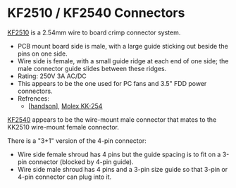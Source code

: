 KF2510 / KF2540 Connectors
==========================

[KF2510][handson] is a 2.54mm wire to board crimp connector system.
- PCB mount board side is male, with a large guide sticking out beside the
  pins on one side.
- Wire side is female, with a small guide ridge at each end of one side;
  the male connector guide slides between these ridges.
- Rating: 250V 3A AC/DC
- This appears to be the one used for PC fans and 3.5" FDD power connectors.
- Refrences:
  - [[handson]], [Molex KK-254][pcboard.ca]

[KF2540][aliauto] appears to be the wire-mount male connector that mates
to the KK2510 wire-mount female connector.

There is a "3+1" version of the 4-pin connector:
- Wire side female shroud has 4 pins but the guide spacing is to fit on a
  3-pin connector (blocked by 4-pin guide).
- Wire side male shroud has 4 pins and a 3-pin size guide so that 3-pin or
  4-pin connector can plug into it.



<!-------------------------------------------------------------------->
[aliauto]: https://www.aliexpress.com/item/4000670821362.html>
[handson]: https://www.handsontec.com/dataspecs/connector/KF2510-Connector.pdf
[pcboard.ca]: https://www.pcboard.ca/kf2510-connector-set>

